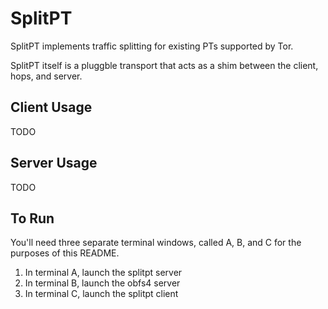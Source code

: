 # SplitPT

SplitPT implements traffic splitting for existing PTs supported by Tor.

SplitPT itself is a pluggble transport that acts as a shim between the client, hops, and server.

## Client Usage

TODO

## Server Usage

TODO

## To Run

You'll need three separate terminal windows, called A, B, and C for the purposes of this README.

1. In terminal A, launch the splitpt server
2. In terminal B, launch the obfs4 server
3. In terminal C, launch the splitpt client
